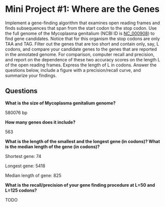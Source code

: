 # Mini Project #1: Where are the Genes

Implement a gene-finding algorithm that examines open reading frames and finds subsequences that span from the start codon to the stop codon. Use the full genome of the Mycoplasma genitalium (NCBI ID is [NC_000908](https://www.ncbi.nlm.nih.gov/nuccore/NC_000908)) to find gene candidates. Notice that for this organism the stop codons are only TAA and TAG. Filter out the genes that are too short and contain only, say, L codons, and compare your candidate genes to the genes that are reported in the annotated genome. For comparison, computer recall and precision, and report on the dependence of these two accuracy scores on the length L of the open reading frames. Express the length of L in codons. Answer the questions below, include a figure with a precision/recall curve, and summarize your findings. 

## Questions

**What is the size of Mycoplasma genitalium genome?**

580076 bp

**How many genes does it include?**

563

**What is the length of the smallest and the longest gene (in codons)? What is the median length of the gene (in codons)?**

Shortest gene:  74

Longest gene:  5418

Median length of gene:  825

**What is the recall/precision of your gene finding procedure at L=50 and L=125 codons?**

TODO
